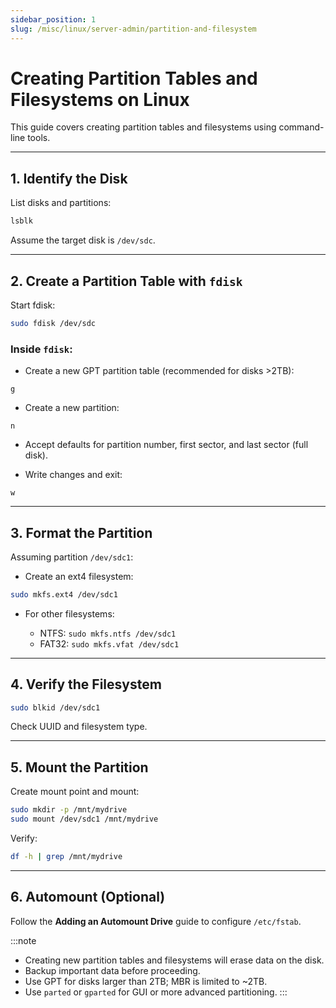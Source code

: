 ```yaml
---
sidebar_position: 1
slug: /misc/linux/server-admin/partition-and-filesystem
---
```


# Creating Partition Tables and Filesystems on Linux

This guide covers creating partition tables and filesystems using command-line tools.

---

## 1. Identify the Disk

List disks and partitions:

```bash
lsblk
```

Assume the target disk is `/dev/sdc`.

---

## 2. Create a Partition Table with `fdisk`

Start fdisk:

```bash
sudo fdisk /dev/sdc
```

### Inside `fdisk`:

- Create a new GPT partition table (recommended for disks >2TB):

```
g
```
- Create a new partition:
```
n
```
- Accept defaults for partition number, first sector, and last sector (full disk).

- Write changes and exit:
```
w
```

---

## 3. Format the Partition

Assuming partition `/dev/sdc1`:

- Create an ext4 filesystem:

```bash
sudo mkfs.ext4 /dev/sdc1
```

- For other filesystems:

  - NTFS: `sudo mkfs.ntfs /dev/sdc1`
  - FAT32: `sudo mkfs.vfat /dev/sdc1`

---

## 4. Verify the Filesystem

```bash
sudo blkid /dev/sdc1
```

Check UUID and filesystem type.

---

## 5. Mount the Partition

Create mount point and mount:

```bash
sudo mkdir -p /mnt/mydrive
sudo mount /dev/sdc1 /mnt/mydrive
```

Verify:

```bash
df -h | grep /mnt/mydrive
```

---

## 6. Automount (Optional)

Follow the **Adding an Automount Drive** guide to configure `/etc/fstab`.


:::note
- Creating new partition tables and filesystems will erase data on the disk.
- Backup important data before proceeding.
- Use GPT for disks larger than 2TB; MBR is limited to ~2TB.
- Use `parted` or `gparted` for GUI or more advanced partitioning.
:::
